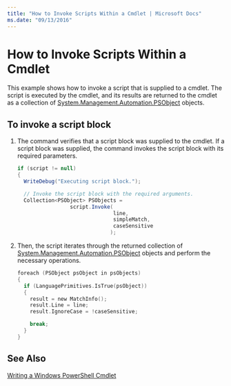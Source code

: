```yaml
---
title: "How to Invoke Scripts Within a Cmdlet | Microsoft Docs"
ms.date: "09/13/2016"
---
```

# How to Invoke Scripts Within a Cmdlet

This example shows how to invoke a script that is supplied to a cmdlet. The script is executed by the cmdlet, and its results are returned to the cmdlet as a collection of [System.Management.Automation.PSObject](/dotnet/api/System.Management.Automation.PSObject) objects.

## To invoke a script block

1. The command verifies that a script block was supplied to the cmdlet. If a script block was supplied, the command invokes the script block with its required parameters.

    ```csharp
    if (script != null)
    {
      WriteDebug("Executing script block.");

      // Invoke the script block with the required arguments.
      Collection<PSObject> PSObjects =
                     script.Invoke(
                                   line,
                                   simpleMatch,
                                   caseSensitive
                                  );
    ```

2. Then, the script iterates through the returned collection of [System.Management.Automation.PSObject](/dotnet/api/System.Management.Automation.PSObject) objects and perform the necessary operations.

    ```c
    foreach (PSObject psObject in psObjects)
    {
      if (LanguagePrimitives.IsTrue(psObject))
      {
        result = new MatchInfo();
        result.Line = line;
        result.IgnoreCase = !caseSensitive;

        break;
      }
    }

    ```

## See Also

[Writing a Windows PowerShell Cmdlet](./writing-a-windows-powershell-cmdlet.md)
